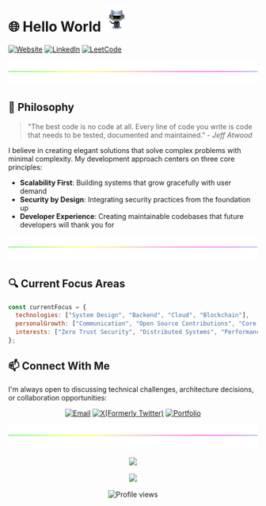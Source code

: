 # 🌐 Hello World  <img src="https://github.com/PrittoRuban/PrittoRuban/blob/main/img/robot.gif" width="50px" height="50px"/> 


[![Website](https://img.shields.io/badge/Portfolio-Visit-4285F4?style=for-the-badge&logo=google-chrome&logoColor=white)](https://prittoruban.vercel.app/)
[![LinkedIn](https://img.shields.io/badge/LinkedIn-Connect-0A66C2?style=for-the-badge&logo=linkedin&logoColor=white)](https://linkedin.com/in/prittoruban)
[![LeetCode](https://img.shields.io/badge/LeetCode-1600+-FFA116?style=for-the-badge&logo=leetcode&logoColor=white)](https://leetcode.com/u/prittoruban/)


<img height="50" width="100%" src="https://github.com/PrittoRuban/PrittoRuban/blob/main/img/divider.gif">


## 💭 Philosophy

> "The best code is no code at all. Every line of code you write is code that needs to be tested, documented and maintained." - *Jeff Atwood*

I believe in creating elegant solutions that solve complex problems with minimal complexity. My development approach centers on three core principles:

- **Scalability First**: Building systems that grow gracefully with user demand
- **Security by Design**: Integrating security practices from the foundation up
- **Developer Experience**: Creating maintainable codebases that future developers will thank you for

<img height="50" width="100%" src="https://github.com/PrittoRuban/PrittoRuban/blob/main/img/divider.gif">

## 🔍 Current Focus Areas

```javascript
const currentFocus = {
  technologies: ["System Design", "Backend", "Cloud", "Blockchain"],
  personalGrowth: ["Communication", "Open Source Contributions", "Core CS"],
  interests: ["Zero Trust Security", "Distributed Systems", "Performance Optimization"]
};
```

<!---

<img height="50" width="100%" src="https://github.com/PrittoRuban/PrittoRuban/blob/main/img/divider.gif">

## 🧠 Technical Problem Solving

My approach to solving complex technical challenges:

<table>
  <tr>
    <td align="center"><strong>🧩 Problem Decomposition</strong></td>
    <td>Breaking complex problems into manageable components is my specialty. I approach each challenge systematically, identifying core issues before diving into implementation.</td>
  </tr>
  <tr>
    <td align="center"><strong>⚡ Performance Optimization</strong></td>
    <td>I'm obsessed with creating efficient systems - whether optimizing database queries, implementing caching strategies, or refactoring algorithms for efficiency.</td>
  </tr>
  <tr>
    <td align="center"><strong>🔒 Security-Focused Development</strong></td>
    <td>With my cybersecurity background, I integrate security at every development stage - from secure API design to preventing common vulnerabilities like XSS and CSRF attacks.</td>
  </tr>
  <tr>
    <td align="center"><strong>📊 Data-Driven Decisions</strong></td>
    <td>I believe in measuring impact. My implementations always include metrics collection to validate improvements and guide future optimizations.</td>
  </tr>
</table>

<img height="50" width="100%" src="https://github.com/PrittoRuban/PrittoRuban/blob/main/img/divider.gif">

## 🛠️ Code Quality & Engineering Excellence


> "Any fool can write code that a computer can understand. Good programmers write code that humans can understand." - *Martin Fowler*


My code demonstrates:

- **Clean Architecture Principles**: Clear separation of concerns
- **Comprehensive Test Coverage**: Unit, integration, and E2E tests
- **Detailed Documentation**: Helping others understand my thought process
- **Performance Benchmarking**: Data-backed optimization decisions
- **Accessibility Compliance**: Inclusive experiences for all users

<img height="50" width="100%" src="https://github.com/PrittoRuban/PrittoRuban/blob/main/img/divider.gif">



## 💡 Featured Engineering Solutions

### Security-First Authentication System

Created a zero-trust authentication framework with:
- JWT with rotating refresh tokens
- Hardware-backed biometric integration
- Real-time threat monitoring
- Automated suspicious activity detection
- 99.99% protection against common attack vectors

### High-Performance Data Pipeline

Built a scalable data processing system handling:
- 1M+ events/second throughput
- Sub-50ms end-to-end latency
- Automatic failover with zero data loss
- Dynamic scaling based on workload patterns
- Comprehensive monitoring and alerting

### Algorithmic Problem Solving

Developed algorithmic solutions for:
- Graph-based recommendation engines
- Distributed consensus algorithms
- Efficient text search and indexing
- Location-based proximity calculations
- Real-time data synchronization protocols

<img height="50" width="100%" src="https://github.com/PrittoRuban/PrittoRuban/blob/main/img/divider.gif">


## 📚 System Design Knowledge

<table>
  <tr>
    <td width="33%" align="center">
      <img src="https://img.shields.io/badge/Architecture-Microservices-green?style=flat-square" alt="Microservices"/>
      <br/>
      Event-driven systems, service meshes, domain-driven design
    </td>
    <td width="33%" align="center">
      <img src="https://img.shields.io/badge/Scalability-Horizontal_&_Vertical-blue?style=flat-square" alt="Scalability"/>
      <br/>
      Load balancing, sharding, caching strategies, CDN implementation
    </td>
    <td width="33%" align="center">
      <img src="https://img.shields.io/badge/Security-Defense_in_Depth-red?style=flat-square" alt="Security"/>
      <br/>
      OAuth 2.0, OIDC, encryption at rest/transit, penetration testing
    </td>
  </tr>
  <tr>
    <td width="33%" align="center">
      <img src="https://img.shields.io/badge/Data-Polyglot_Persistence-purple?style=flat-square" alt="Data"/>
      <br/>
      ACID vs BASE, NoSQL patterns, data warehousing, ETL pipelines
    </td>
    <td width="33%" align="center">
      <img src="https://img.shields.io/badge/Performance-Optimization-orange?style=flat-square" alt="Performance"/>
      <br/>
      Profiling, bottleneck analysis, lazy loading, connection pooling
    </td>
    <td width="33%" align="center">
      <img src="https://img.shields.io/badge/DevOps-CI/CD_Pipelines-teal?style=flat-square" alt="DevOps"/>
      <br/>
      Infrastructure as code, automated testing, blue/green deployments
    </td>
  </tr>
</table>



<img height="50" width="100%" src="https://github.com/PrittoRuban/PrittoRuban/blob/main/img/divider.gif">



## 🧪 Technical Experiments & Learning

I believe in continuous experimentation and sharing knowledge:

- **[System Design Chronicles](https://github.com/PrittoRuban/system-design-patterns)**: My documentation of scalable architecture patterns
- **[Algorithm Visualizer](https://github.com/PrittoRuban/algorithm-visualizer)**: Interactive tool for understanding complex algorithms
- **[Performance Testing Framework](https://github.com/PrittoRuban/performance-lab)**: Custom tools for benchmarking web applications
- **[Security Sandbox](https://github.com/PrittoRuban/security-playground)**: Experiments with latest security protocols and vulnerability prevention

<img height="50" width="100%" src="https://github.com/PrittoRuban/PrittoRuban/blob/main/img/divider.gif">

## 🌱 Open Source Contributions

I actively contribute to the broader developer community:

- **React Performance Utilities**: Created utilities for identifying render bottlenecks (250+ GitHub stars)
- **MongoDB Data Migration Tools**: Contributed migration scripts for complex document transformations
- **Java Security Framework**: Fixed critical vulnerabilities in authentication modules
- **Accessibility Testing Tools**: Built plugins for automated WCAG compliance checking

<img height="50" width="100%" src="https://github.com/PrittoRuban/PrittoRuban/blob/main/img/divider.gif">

## 📊 Technical Problem Solving Stats

<table>
  <tr>
    <td>
      <img src="https://img.shields.io/badge/LeetCode-1600+-FFA116?style=for-the-badge&logo=leetcode&logoColor=white" alt="LeetCode"/>
      <p>Solved 500+ algorithm challenges</p>
      <p>Top 5% in global rankings</p>
    </td>
    <td>
      <img src="https://img.shields.io/badge/HackerRank-5★_Java-2EC866?style=for-the-badge&logo=hackerrank&logoColor=white" alt="HackerRank"/>
      <p>Gold badge in Problem Solving</p>
      <p>Expert status in Java challenges</p>
    </td>
  </tr>
  <tr>
    <td>
      <img src="https://img.shields.io/badge/CodeSignal-Level_8-blue?style=for-the-badge&logo=codesignal&logoColor=white" alt="CodeSignal"/>
      <p>Perfect scores in company challenges</p>
      <p>Top performer in timed assessments</p>
    </td>
    <td>
      <img src="https://img.shields.io/badge/System_Design-Advanced-purple?style=for-the-badge&logo=amazonwebservices&logoColor=white" alt="System Design"/>
      <p>Strong architectural thinking</p>
      <p>Scalable & maintainable solutions</p>
    </td>
  </tr>
</table>



<img height="50" width="100%" src="https://github.com/PrittoRuban/PrittoRuban/blob/main/img/divider.gif">
--->

## 📫 Connect With Me

I'm always open to discussing technical challenges, architecture decisions, or collaboration opportunities:

<p align="center">
  <a href="mailto:prittoprogrammer@gmail.com"><img src="https://img.shields.io/badge/Email-Let's_Talk-D14836?style=for-the-badge&logo=gmail&logoColor=white" alt="Email" /></a>
  <a href="https://twitter.com/prittoruban"><img src="https://img.shields.io/badge/Twitter-Let's_Build-0A66C2?style=for-the-badge&logo=X&logoColor=white" alt="X(Formerly Twitter)" /></a>
  <a href="https://prittoruban.vercel.app/"><img src="https://img.shields.io/badge/Portfolio-See_My_Work-4285F4?style=for-the-badge&logo=google-chrome&logoColor=white" alt="Portfolio" /></a>
</p>

<img height="50" width="100%" src="https://github.com/PrittoRuban/PrittoRuban/blob/main/img/divider.gif">

<p align="center">
  <img src="https://readme-typing-svg.herokuapp.com?color=2484FF&size=32&center=true&vCenter=true&width=600&lines=Building+the+impossible;Engineering+the+future;Solving+problems+that+matter" />
</p>

<p align="center">
  <img src="https://quotes-github-readme.vercel.app/api?theme=algolia&type=horizontal" />
</p>

<p align="center">
  <img src="https://komarev.com/ghpvc/?username=prittoruban&label=Profile%20views&color=0e75b6&style=flat" alt="Profile views" />
</p>

<!---

# Hi there! <img src="https://raw.githubusercontent.com/PrittoRuban/PrittoRuban/master/img/wave.gif" width="30px" height="30px"/> I'm R. Pritto Ruban  <img src="https://github.com/PrittoRuban/PrittoRuban/blob/main/img/robot.gif" width="50px" height="50px"/> 

**Passionate Engineer | Freelancer | Competitive Programmer | Open Source Enthusiast | [Visit My Website!](https://prittoruban.vercel.app/)**

<img height=50 width=100% src="https://github.com/PrittoRuban/PrittoRuban/blob/main/img/divider.gif">

### 🎯 About Me
I’m a passionate developer with a strong foundation in **Java**, **Full-Stack Web Development**, and **Cyber Security**. I love contributing to **open-source** projects and have hands-on experience with the **MERN stack** and **Java Development**. Always eager to tackle real-world challenges and create impactful solutions. 

<img height=50 width=100% src="https://github.com/PrittoRuban/PrittoRuban/blob/main/img/divider.gif">


### 💼 Experience

**Technical Content Engineer Intern** [Kalvium](https://kalvium.com/) | Coimbatore, India (Remote)  
*Jul 2024 – Oct 2024*  
- Designed and delivered technical content impacting over **1,000+ students**, elevating engagement and comprehension.  
- Spearheaded content optimization strategies, achieving a **15% improvement in course ratings** through continuous feedback loops.  
- Collaborated with cross-functional teams to align learning materials with emerging trends in **technology education**.  

**Freelancer** | Remote  
*Jan 2024 – Present*  
- Built **responsive and dynamic websites** for clients, leveraging frameworks like **React** and **Next.js** for scalable solutions.  
- Developed robust backends using **Node.js** and **Express**, integrating **RESTful APIs** for seamless functionality.  
- Focused on delivering **user-first designs** with optimal performance, accessibility, and cross-browser compatibility.  


**Open Source Contributor** | Remote  
*Jun 2024 – Present*  
- Contributed to **high-impact open-source projects**, improving software reliability and expanding feature sets.  
- Collaborated with global communities to enhance technical solutions and refine coding practices.  
- Continuously explored and implemented **cutting-edge technologies** to add value to open-source ecosystems.  


<img height=50 width=100% src="https://github.com/PrittoRuban/PrittoRuban/blob/main/img/divider.gif">

### 🛠️ My Skills
- **Languages**: Java (Advanced), TypeScript (Intermediate), SQL (Intermediate), C++ (Beginner), Python(Beginner)
- **Web Development**: HTML, CSS, React (Intermediate), Node.js (Intermediate), Express.js (Intermediate), Databases(Intermediate)
- **Tools & Libraries**: Git (Intermediate), GitHub, VSCode, Postman, Insomnia, MongoDB Atlas 

<img height=50 width=100% src="https://github.com/PrittoRuban/PrittoRuban/blob/main/img/divider.gif">

### 💡 Projects
#### [MERN Blog App ⇗](https://github.com/PrittoRuban/MERN_Blog)
A full-stack web application developed using MongoDB, Express.js, React.js, Node.js, and Tailwind CSS.
- **Features**: Admin functionality, user management, JWT authentication, responsive design.
- **Impact**: Increased user engagement by 25% through seamless user experience and robust authentication.
- **Technologies Used**: MERN stack, React Redux, JWT, Tailwind CSS


<img height=50 width=100% src="https://github.com/PrittoRuban/PrittoRuban/blob/main/img/divider.gif">

### 🏆 Achievements  

- **Overall Champion - Full Stack Development**  
  **Sairam Engineering College Hackathon**, Aug 2024  
  - Led a team to build a **restaurant reservation system** with real-time updates and AI chatbot integration.  

- **1st Place - Coding Contests**  
  - **SRM Eswari Engineering College**, Aug 2024: Solved complex problems under time constraints.  
  - **RMK College of Engineering and Technology**, Apr 2024: Top performer in an inter-college event.  

- **2nd Place**  
  - **Paper Presentation**, SRM Eswari Engineering College, Aug 2024: Presented advanced technical concepts effectively.  
  - **Web Design Challenge**, Rajalakshmi Engineering College, Feb 2024: Designed an award-winning **e-commerce website** ([GitHub ⇗](https://github.com/PrittoRuban/E-Commerce_Website)).  

- **1st Place - Web Design Using AI Tools**  
  **Sairam Institute of Technology**, Feb 2024  
  - Won for innovative use of AI-powered design tools.  

- **Competitive Programming**  
  - Solved **3,000+ problems** across [LeetCode ⇗](https://leetcode.com/u/prittoruban/), [GeeksforGeeks ⇗](https://www.geeksforgeeks.org/user/prittoruban/), and [HackerRank ⇗](https://www.hackerrank.com/profile/PrittoRuban).  
  - Completed **2,000+ programs** in **SkillRack**, earning **20+ certifications**.  


<img height=50 width=100% src="https://github.com/PrittoRuban/PrittoRuban/blob/main/img/divider.gif">

### 📫 Contact Me & Education

| **Contact Me** | **Education** |
|----------------|---------------|
| **Email**: [prittoprogrammer@gmail.com](mailto:prittoprogrammer@gmail.com) | **R.M.K College of Engineering and Technology** |
| **LinkedIn**: [Connect with me ⇗](https://linkedin.com/in/prittoruban) | **Bachelor of Engineering in Computer Science** |
| **GitHub**: [Follow me ⇗](https://github.com/PrittoRuban) | **Specialization**: Cyber Security |



<img height=50 width=100% src="https://github.com/PrittoRuban/PrittoRuban/blob/main/img/divider.gif">

### 🌟 Let’s Connect  
Looking for a passionate developer? Have a project idea? Let’s connect and create something exceptional! 
Reach out in any way convenient for you-email, LinkedIn, GitHub, or more! I’ll reply to you anywhere.


<img height=50 width=100% src="https://github.com/PrittoRuban/PrittoRuban/blob/main/img/divider.gif">

<p align="center"> <img src="https://readme-typing-svg.herokuapp.com?&color=2484FF&size=32&lines=Inspiration+to+Innovate+💡;Passion+to+Succeed+🎓;Dedication+to+Mastery+🔍&font=Pacifico&center=true&height=50&width=600&vCenter=true" /> </p>

[//]: <> (<p align="center"> <img src="https://github-profile-trophy.vercel.app/?username=PrittoRuban&theme=algolia" alt="prittoruban" /> </p>)

<p align="center"> <img src="https://quotes-github-readme.vercel.app/api?theme=algolia&type=horizontal" /> </p>


[//]: <> (<p align="center"> <img src="https://leetcard.jacoblin.cool/prittoruban?ext=contest"/> </p>)

<img height=50 width=100% src="https://github.com/PrittoRuban/PrittoRuban/blob/main/img/divider.gif">

<p align="center"> <img src="https://komarev.com/ghpvc/?username=prittoruban&label=Profile%20views&color=0e75b6&style=flat" alt="prittoruban" /> </p>

--->

<!---

<h1 align="center">
    Hi there 👋 It's me Pritto Ruban
    <p><img src="https://komarev.com/ghpvc/?username=prittoruban&label=Profile%20views&color=0e75b6&style=flat" alt="prittoruban" /> </p>
</h1>
<h3 align="center"><i>Great to see you here 💫</i></h3>

<br>

- 👀 *I’m interested in **Full-Stack Development** and **Block Chain***
- 🌱 _I’m currently learning **DSA** and Persuing my **B.E degree**..._
- 💞️ _I wish to explore all **Technologies**...._
- 💖 _Loves to learn new things_
- 📫 _How to reach me **prittoruban0609@gmail.com**😉_

<p align="left"><b>1500+ Programs solved in SkillRack and 20+ Certificates 🏆</b></p>

<p align="left">
<a href="https://www.skillrack.com/faces/resume.xhtml?id=438898&key=61d8fe7f74d005af56334c549cb369255ccf8777" target="_blank"> <img align="center" src="https://cdn.skillrack.com/img/logo.gif" height="40" width="200" ></a> </p>

<h2 align="center">Computer Science Engineering Student 🧑‍💻</h2>

<p align="left"> <h3>About: </h3>
    <ul>
        <li>
            ⚡𝐂𝐮𝐫𝐫𝐞𝐧𝐭𝐥𝐲, 𝐚𝐬 𝐚 𝐬𝐭𝐮𝐝𝐞𝐧𝐭 𝐚𝐭 𝐑.𝐌.𝐊 𝐂𝐨𝐥𝐥𝐞𝐠𝐞 𝐨𝐟 𝐄𝐧𝐠𝐢𝐧𝐞𝐞𝐫𝐢𝐧𝐠 𝐚𝐧𝐝 𝐓𝐞𝐜𝐡𝐧𝐨𝐥𝐨𝐠𝐲, 𝐈 𝐚𝐦 𝐚 𝐩𝐚𝐬𝐬𝐢𝐨𝐧𝐚𝐭𝐞 𝐞𝐧𝐭𝐡𝐮𝐬𝐢𝐚𝐬𝐭 𝐨𝐟 𝐜𝐨𝐦𝐩𝐮𝐭𝐞𝐫 𝐬𝐜𝐢𝐞𝐧𝐜𝐞 𝐞𝐧𝐠𝐢𝐧𝐞𝐞𝐫𝐢𝐧𝐠.
        </li>
        <li>
             🧑🏻‍💻𝐈 𝐚𝐦 𝐢𝐧𝐭𝐞𝐫𝐞𝐬𝐭𝐞𝐝 𝐢𝐧 𝐚𝐭𝐭𝐞𝐧𝐝𝐢𝐧𝐠 𝐩𝐫𝐨𝐣𝐞𝐜𝐭 𝐩𝐫𝐞𝐬𝐞𝐧𝐭𝐚𝐭𝐢𝐨𝐧𝐬 𝐚𝐧𝐝 𝐯𝐚𝐫𝐢𝐨𝐮𝐬 𝐜𝐨𝐝𝐢𝐧𝐠 𝐞𝐯𝐞𝐧𝐭𝐬 𝐭𝐨 𝐥𝐞𝐚𝐫𝐧 𝐟𝐫𝐨𝐦 𝐢𝐧𝐝𝐮𝐬𝐭𝐫𝐲 𝐞𝐱𝐩𝐞𝐫𝐭𝐬 𝐚𝐧𝐝 𝐬𝐭𝐚𝐲 𝐮𝐩-𝐭𝐨-𝐝𝐚𝐭𝐞 𝐰𝐢𝐭𝐡 𝐭𝐡𝐞 𝐥𝐚𝐭𝐞𝐬𝐭 𝐭𝐫𝐞𝐧𝐝𝐬 𝐚𝐧𝐝 𝐭𝐞𝐜𝐡𝐧𝐨𝐥𝐨𝐠𝐢𝐞𝐬 𝐢𝐧 𝐭𝐡𝐞 𝐟𝐢𝐞𝐥𝐝.
        </li>
            💡𝐈 𝐚𝐦 𝐝𝐞𝐝𝐢𝐜𝐚𝐭𝐞𝐝 𝐭𝐨 𝐦𝐚𝐬𝐭𝐞𝐫𝐢𝐧𝐠 𝐭𝐡𝐞 𝐟𝐢𝐞𝐥𝐝 𝐚𝐧𝐝 𝐝𝐫𝐢𝐯𝐞𝐧 𝐭𝐨 𝐢𝐧𝐧𝐨𝐯𝐚𝐭𝐞 𝐚𝐧𝐝 𝐜𝐨𝐧𝐭𝐫𝐢𝐛𝐮𝐭𝐞 𝐦𝐞𝐚𝐧𝐢𝐧𝐠𝐟𝐮𝐥𝐥𝐲 𝐭𝐨 𝐭𝐡𝐞 𝐰𝐨𝐫𝐥𝐝 𝐨𝐟 𝐭𝐞𝐜𝐡𝐧𝐨𝐥𝐨𝐠𝐲.
         <li>
            🫱🏻‍🫲🏻 𝐋𝐞𝐭'𝐬 𝐠𝐞𝐭 𝐜𝐨𝐧𝐧𝐞𝐜𝐭𝐞𝐝
        </li>
    </ul>
</p>

<p align = "center">
    <img src="https://quotes-github-readme.vercel.app/api?type=vetical&theme=tokyonight" alt="">
</p>

<h3 align="left">Connect with me:</h3>
<p align="left">
<a href="https://www.linkedin.com/in/prittoruban" target="_blank"><img align="center" src="https://raw.githubusercontent.com/rahuldkjain/github-profile-readme-generator/master/src/images/icons/Social/linked-in-alt.svg" alt="r-pritto-ruban" height="30" width="40" /></a>
<a href="https://twitter.com/prittoruban" target="_blank"><img align="center" src="https://raw.githubusercontent.com/rahuldkjain/github-profile-readme-generator/master/src/images/icons/Social/twitter.svg" alt="prittoruban" height="40" width="40" /></a>
<a href="https://www.instagram.com/prittorubanofficial?igsh=ODhxZjQ5YW5nbG9h" target="_blank"><img align="center" src="https://th.bing.com/th/id/R.03f40b67b63d9c1c1a5a792109bbc699?rik=8HhXk%2b5PP7XurQ&riu=http%3a%2f%2fpngimg.com%2fuploads%2finstagram%2finstagram_PNG10.png&ehk=%2f7%2ftghrL31GFpelB7DZvprao8IZHRvmhi0BpDsEAZgI%3d&risl=&pid=ImgRaw&r=0" alt="r-pritto-ruban" height="35" width="40" /></a>
<a href="https://www.facebook.com/prittoruban?mibextid=ZbWKwL" target="_blank"><img align="center" src="https://th.bing.com/th/id/R.2bad70f2d08429a28dfbebd4c237924b?rik=vgEdhJ%2f%2biiEnQQ&riu=http%3a%2f%2fpngimg.com%2fuploads%2ffacebook_logos%2ffacebook_logos_PNG19748.png&ehk=0ZiZ04ZZ6mSJ5oyPxBh1gy4FSYhegWTWyDpCiI73sbw%3d&risl=&pid=ImgRaw&r=0" alt="r-pritto-ruban" height="35" width="40" /></a>
</p>

```js
function achieveTheImpossible() {
  let challenges = [],
    goals = [];

  while (challenges.length) {
    challenges.forEach((challenge) =>
      console.log(`Overcoming challenge: ${challenge}`)
    );

    if (goals.some((goal) => !isGoalAchieved(goal)))
      goals.forEach((goal) => console.log("Striving for goal: ${goal}"));
    else return celebrateSuccess();

    if (newChallengesArise()) brainstormSolutions();
    adaptToChange();
  }
}

achieveTheImpossible();
```

<h3 align="left">I code in:</h3>
<p align="left">
    <img src="https://raw.githubusercontent.com/devicons/devicon/master/icons/html5/html5-original-wordmark.svg" alt="html5" width="50" height="50"/>
    <img src="https://raw.githubusercontent.com/devicons/devicon/master/icons/css3/css3-original-wordmark.svg" alt="css3" width="50" height="50"/>
    <img src="https://raw.githubusercontent.com/devicons/devicon/master/icons/javascript/javascript-original.svg" alt="javascript" width="45" height="50"/>
    <img src="https://velog.velcdn.com/images/fervor_dev/post/063202f7-ac63-49d9-ba7a-1fc9fb003adf/image.png" alt="tailwind css" width="50" height="50"/>
    <img src="https://raw.githubusercontent.com/devicons/devicon/master/icons/react/react-original-wordmark.svg" alt="react" width="50" height="50"/>
    <img src="https://raw.githubusercontent.com/devicons/devicon/master/icons/nodejs/nodejs-original-wordmark.svg" alt="nodejs" width="50" height="50"/>
    <img src="https://ajeetchaulagain.com/static/7cb4af597964b0911fe71cb2f8148d64/87351/express-js.png" alt="express-js-icon" width="50" height="50"/>
    <img src="https://raw.githubusercontent.com/devicons/devicon/master/icons/java/java-original.svg" alt="java" width="50" height="50"/>
    <img src="https://raw.githubusercontent.com/devicons/devicon/master/icons/c/c-original.svg" alt="c" width="50" height="50"/>
    <img src="https://raw.githubusercontent.com/devicons/devicon/master/icons/cplusplus/cplusplus-original.svg" alt="cplusplus" width="50" height="50"/>
    <img src="https://raw.githubusercontent.com/devicons/devicon/master/icons/python/python-original.svg" alt="python" width="50" height="50"/>
    <img src="https://raw.githubusercontent.com/devicons/devicon/master/icons/mysql/mysql-original-wordmark.svg" alt="mysql" width="50" height="50"/>
    <img src="https://raw.githubusercontent.com/devicons/devicon/master/icons/postgresql/postgresql-original-wordmark.svg" alt="postgresql" width="50" height="50"/>
    <img src="https://raw.githubusercontent.com/devicons/devicon/master/icons/mongodb/mongodb-original-wordmark.svg" alt="mongodb" width="50" height="50"/>
    <img src="https://cdn-images-1.medium.com/max/480/1*2YG993b8WrHwvmAe7WckAA.png" alt="redux-toolkit" width="50" height="50"/>
</p>
<h3 align="left"> Tools I use:</h3>
<p>
    <img src="https://th.bing.com/th/id/R.9f6038f8ae674f6ec7b8aab72be665e2?rik=Wrh64mHaWbaAjA&riu=http%3a%2f%2fscarpie.altervista.org%2fwp-content%2fuploads%2f2018%2f11%2f1200px-Visual_Studio_Code_1.35_icon.svg_-960x960.png&ehk=x3wZGvsFJe1sxbeaugICOhq46xiuEsPjs%2fHzT%2bqlU78%3d&risl=&pid=ImgRaw&r=0" alt="vscode" width="50" height="50"/>
    <img src="https://cdn.worldvectorlogo.com/logos/postman.svg" alt="postman-icon" width="50" height="50"/>
    <img src="https://www.vectorlogo.zone/logos/git-scm/git-scm-icon.svg" alt="git" width="50" height="50"/>
    <img src="https://raw.githubusercontent.com/devicons/devicon/master/icons/linux/linux-original.svg" alt="linux" width="50" height="50"/>
    <img src="https://2.bp.blogspot.com/-KVFNcyNJpmc/XIe-Sqa674I/AAAAAAAAIuk/VRK5WWydfD4yjMq_AkU6B2h3WAROEvOMgCK4BGAYYCw/s1600/logo%2Bfigma%2Bicon.png" alt="figma-icon" width="50" height="50"/>
    <img src="https://i1.wp.com/img.olhardigital.com.br/wp-content/uploads/2023/03/editor-de-codigo-fonte-replit.png?resize=780,470" alt="replit-icon" width="60" height="50"/>
</p>

<h3 align="center">GitHub Stats</h3>
<div align="center">
    
 ![PrittoRuban's Stats](https://github-readme-stats.vercel.app/api?username=PrittoRuban&theme=tokyonight&show_icons=true&hide_border=true&count_private=true)
 ![PrittoRuban's Top Languages](https://github-readme-stats.vercel.app/api/top-langs/?username=PrittoRuban&theme=tokyonight&show_icons=true&hide_border=true&layout=compact)
 ![](https://github-profile-summary-cards.vercel.app/api/cards/profile-details?username=PrittoRuban&theme=tokyonight&hide_border=true)
 
</div>

<p align="center"> <img src="https://github-profile-trophy.vercel.app/?username=PrittoRuban&theme=tokyonight" alt="prittoruban" /> </p>
<p align="center"> <a href="https://twitter.com/prittoruban" target="blank"><img src="https://img.shields.io/twitter/follow/prittoruban?logo=twitter&style=for-the-badge" alt="prittoruban" /></a> </p>

<img src="./waves.svg" >

<details align="center">
<summary> Click for more Information </summary>

⚡𝐂𝐮𝐫𝐫𝐞𝐧𝐭𝐥𝐲, 𝐚𝐬 𝐚 𝐬𝐭𝐮𝐝𝐞𝐧𝐭 𝐚𝐭 𝐑.𝐌.𝐊 𝐂𝐨𝐥𝐥𝐞𝐠𝐞 𝐨𝐟 𝐄𝐧𝐠𝐢𝐧𝐞𝐞𝐫𝐢𝐧𝐠 𝐚𝐧𝐝 𝐓𝐞𝐜𝐡𝐧𝐨𝐥𝐨𝐠𝐲, 𝐈 𝐚𝐦 𝐚 𝐩𝐚𝐬𝐬𝐢𝐨𝐧𝐚𝐭𝐞 𝐞𝐧𝐭𝐡𝐮𝐬𝐢𝐚𝐬𝐭 𝐨𝐟 𝐜𝐨𝐦𝐩𝐮𝐭𝐞𝐫 𝐬𝐜𝐢𝐞𝐧𝐜𝐞 𝐞𝐧𝐠𝐢𝐧𝐞𝐞𝐫𝐢𝐧𝐠.

🧑🏻‍💻𝐈 𝐚𝐦 𝐢𝐧𝐭𝐞𝐫𝐞𝐬𝐭𝐞𝐝 𝐢𝐧 𝐚𝐭𝐭𝐞𝐧𝐝𝐢𝐧𝐠 𝐩𝐫𝐨𝐣𝐞𝐜𝐭 𝐩𝐫𝐞𝐬𝐞𝐧𝐭𝐚𝐭𝐢𝐨𝐧𝐬 𝐚𝐧𝐝 𝐯𝐚𝐫𝐢𝐨𝐮𝐬 𝐜𝐨𝐝𝐢𝐧𝐠 𝐞𝐯𝐞𝐧𝐭𝐬 𝐭𝐨 𝐥𝐞𝐚𝐫𝐧 𝐟𝐫𝐨𝐦 𝐢𝐧𝐝𝐮𝐬𝐭𝐫𝐲 𝐞𝐱𝐩𝐞𝐫𝐭𝐬 𝐚𝐧𝐝 𝐬𝐭𝐚𝐲 𝐮𝐩-𝐭𝐨-𝐝𝐚𝐭𝐞 𝐰𝐢𝐭𝐡 𝐭𝐡𝐞 𝐥𝐚𝐭𝐞𝐬𝐭 𝐭𝐫𝐞𝐧𝐝𝐬 𝐚𝐧𝐝 𝐭𝐞𝐜𝐡𝐧𝐨𝐥𝐨𝐠𝐢𝐞𝐬 𝐢𝐧 𝐭𝐡𝐞 𝐟𝐢𝐞𝐥𝐝.

💡𝐈 𝐚𝐦 𝐝𝐞𝐝𝐢𝐜𝐚𝐭𝐞𝐝 𝐭𝐨 𝐦𝐚𝐬𝐭𝐞𝐫𝐢𝐧𝐠 𝐭𝐡𝐞 𝐟𝐢𝐞𝐥𝐝 𝐚𝐧𝐝 𝐝𝐫𝐢𝐯𝐞𝐧 𝐭𝐨 𝐢𝐧𝐧𝐨𝐯𝐚𝐭𝐞 𝐚𝐧𝐝 𝐜𝐨𝐧𝐭𝐫𝐢𝐛𝐮𝐭𝐞 𝐦𝐞𝐚𝐧𝐢𝐧𝐠𝐟𝐮𝐥𝐥𝐲 𝐭𝐨 𝐭𝐡𝐞 𝐰𝐨𝐫𝐥𝐝 𝐨𝐟 𝐭𝐞𝐜𝐡𝐧𝐨𝐥𝐨𝐠𝐲.
🫱🏻‍🫲🏻 𝐋𝐞𝐭'𝐬 𝐠𝐞𝐭 𝐜𝐨𝐧𝐧𝐞𝐜𝐭𝐞𝐝

</details>

-->
